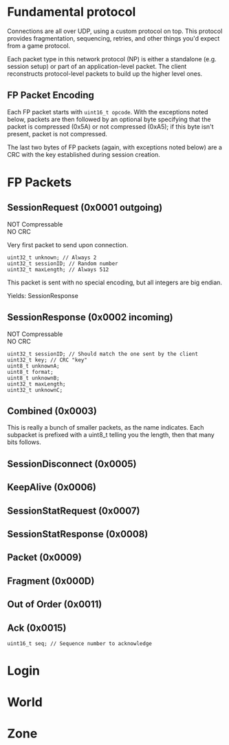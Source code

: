 Fundamental protocol
====================

Connections are all over UDP, using a custom protocol on top.  This protocol provides fragmentation, sequencing, retries, and other things you'd expect from a game protocol.

Each packet type in this network protocol (NP) is either a standalone (e.g. session setup) or part of an application-level packet.  The client reconstructs protocol-level packets to build up the higher level ones.

FP Packet Encoding
------------------

Each FP packet starts with `uint16_t opcode`.  With the exceptions noted below, packets are then followed by an optional byte specifying that the packet is compressed (0x5A) or not compressed (0xA5); if this byte isn't present, packet is not compressed.

The last two bytes of FP packets (again, with exceptions noted below) are a CRC with the key established during session creation.

FP Packets
==========

SessionRequest (0x0001 outgoing)
-------------------------

NOT Compressable  
NO CRC

Very first packet to send upon connection.

	uint32_t unknown; // Always 2
	uint32_t sessionID; // Random number
	uint32_t maxLength; // Always 512

This packet is sent with no special encoding, but all integers are big endian.

Yields: SessionResponse

SessionResponse (0x0002 incoming)
------------------------

NOT Compressable  
NO CRC

	uint32_t sessionID; // Should match the one sent by the client
	uint32_t key; // CRC "key"
	uint8_t unknownA;
	uint8_t format;
	uint8_t unknownB;
	uint32_t maxLength;
	uint32_t unknownC;

Combined (0x0003)
-----------------

This is really a bunch of smaller packets, as the name indicates.  Each subpacket is prefixed with a uint8_t telling you the length, then that many bits follows.

SessionDisconnect (0x0005)
--------------------------

KeepAlive (0x0006)
------------------

SessionStatRequest (0x0007)
---------------------------

SessionStatResponse (0x0008)
----------------------------

Packet (0x0009)
---------------

Fragment (0x000D)
-----------------

Out of Order (0x0011)
---------------------

Ack (0x0015)
------------

	uint16_t seq; // Sequence number to acknowledge

Login
=====

World
=====

Zone
====
